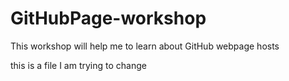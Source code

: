 # GitHubPage-workshop

This workshop will help me to learn about GitHub webpage hosts

this is a file I am trying to change

